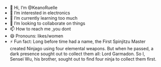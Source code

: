 - 👋 Hi, I’m @KeanoRuelle
- 👀 I’m interested in electronics
- 🌱 I’m currently learning too much
- 💞️ I’m looking to collaborate on things
- 📫 How to reach me ,you dont
- 😄 Pronouns: likes/women
- ⚡ Fun fact: Long before time had a name, the First Spinjitzu Master created Ninjago using four elemental weapons. But when he passed, a dark presence sought out to collect them all: Lord Garmadon. So I, Sensei Wu, his brother, sought out to find four ninja to collect them first.

<!---
KeanoRuelle/KeanoRuelle is a ✨ special ✨ repository because its `README.md` (this file) appears on your GitHub profile.
You can click the Preview link to take a look at your changes.
--->
